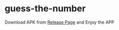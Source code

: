 # guess-the-number

Download APK from [Release Page](https://github.com/zahirulnahid/guess-the-number/releases) and Enjoy the APP
